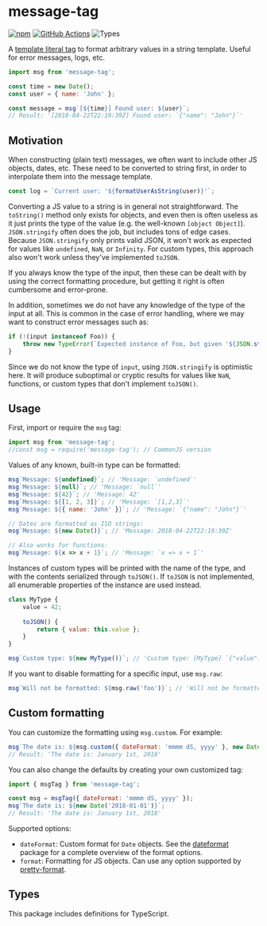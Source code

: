 
# message-tag

[![npm](https://img.shields.io/npm/v/message-tag.svg)](https://www.npmjs.com/package/message-tag)
[![GitHub Actions](https://github.com/mkrause/message-tag/actions/workflows/nodejs.yml/badge.svg)](https://github.com/mkrause/message-tag/actions)
![Types](https://img.shields.io/npm/types/message-tag)

A [template literal tag](https://developer.mozilla.org/en-US/docs/Web/JavaScript/Reference/Template_literals) to format arbitrary values in a string template. Useful for error messages, logs, etc.

```js
import msg from 'message-tag';

const time = new Date();
const user = { name: 'John' };

const message = msg`[${time}] Found user: ${user}`;
// Result: '[2018-04-22T22:19:39Z] Found user: `{"name": "John"}`'
```


## Motivation

When constructing (plain text) messages, we often want to include other JS objects, dates, etc. These need to be converted to string first, in order to interpolate them into the message template.

```js
const log = `Current user: '${formatUserAsString(user)}'`;
```


Converting a JS value to a string is in general not straightforward. The `toString()` method only exists for objects, and even then is often useless as it just prints the type of the value (e.g. the well-known `[object Object]`). `JSON.stringify` often does the job, but includes tons of edge cases. Because `JSON.stringify` only prints valid JSON, it won't work as expected for values like `undefined`, `NaN`, or `Infinity`. For custom types, this approach also won't work unless they've implemented `toJSON`.

If you always know the type of the input, then these can be dealt with by using the correct formatting procedure, but getting it right is often cumbersome and error-prone.

In addition, sometimes we do not have any knowledge of the type of the input at all. This is common in the case of error handling, where we may want to construct error messages such as:

```js
if (!(input instanceof Foo)) {
    throw new TypeError(`Expected instance of Foo, but given '${JSON.stringify(input)}' instead`);
}
```

Since we do not know the type of `input`, using `JSON.stringify` is optimistic here. It will produce suboptimal or cryptic results for values like `NaN`, functions, or custom types that don't implement `toJSON()`.


## Usage

First, import or require the `msg` tag:

```js
import msg from 'message-tag';
//const msg = require('message-tag'); // CommonJS version
```


Values of any known, built-in type can be formatted:

```js
msg`Message: ${undefined}`; // 'Message: `undefined`'
msg`Message: ${null}`; // 'Message: `null`'
msg`Message: ${42}`; // 'Message: 42'
msg`Message: ${[1, 2, 3]}`; // 'Message: `[1,2,3]`'
msg`Message: ${{ name: 'John' }}`; // 'Message: `{"name": "John"}`'

// Dates are formatted as ISO strings:
msg`Message: ${new Date()}`; // 'Message: 2018-04-22T22:19:39Z'

// Also works for functions:
msg`Message: ${x => x + 1}`; // 'Message: `x => x + 1`'
```


Instances of custom types will be printed with the name of the type, and with the contents serialized through `toJSON()`. If `toJSON` is not implemented, all enumerable properties of the instance are used instead.

```js
class MyType {
    value = 42;
    
    toJSON() {
        return { value: this.value };
    }
}

msg`Custom type: ${new MyType()}`; // 'Custom type: [MyType] `{"value": 42}`'
```


If you want to disable formatting for a specific input, use `msg.raw`:

```js
msg`Will not be formatted: ${msg.raw('foo')}`; // 'Will not be formatted: foo'
```


## Custom formatting

You can customize the formatting using `msg.custom`. For example:

```js
msg`The date is: ${msg.custom({ dateFormat: 'mmmm dS, yyyy' }, new Date('2018-01-01'))}`;
// Result: 'The date is: January 1st, 2018'
```

You can also change the defaults by creating your own customized tag:

```js
import { msgTag } from 'message-tag';

const msg = msgTag({ dateFormat: 'mmmm dS, yyyy' });
msg`The date is: ${new Date('2018-01-01')}`;
// Result: 'The date is: January 1st, 2018'
```

Supported options:

* `dateFormat`: Custom format for `Date` objects. See the [dateformat](https://www.npmjs.com/package/dateformat) package for a complete overview of the format options.
* `format`: Formatting for JS objects. Can use any option supported by [pretty-format](https://www.npmjs.com/package/pretty-format).


## Types

This package includes definitions for TypeScript.
